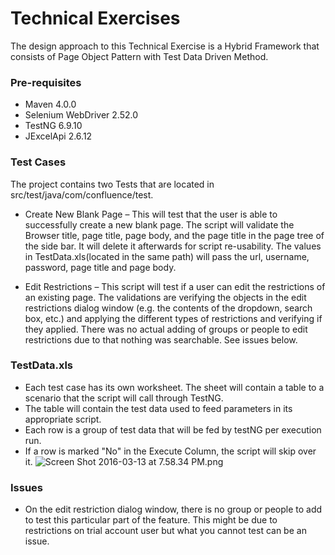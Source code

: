 # Technical Exercises #

The design approach to this Technical Exercise is a Hybrid Framework that consists of Page Object Pattern with Test Data Driven Method.

### Pre-requisites ###

* Maven 4.0.0
* Selenium WebDriver 2.52.0
* TestNG 6.9.10
* JExcelApi 2.6.12

### Test Cases ###
The project contains two Tests that are located in src/test/java/com/confluence/test.

* Create New Blank Page – This will test that the user is able to successfully create a new blank page. The script will validate the Browser title, page title, page body, and the page title in the page tree of the side bar. It will delete it afterwards for script re-usability. The values in TestData.xls(located in the same path) will pass the url, username, password, page title and page body.

* Edit Restrictions – This script will test if a user can edit the restrictions of an existing page. The validations are verifying the objects in the edit restrictions dialog window (e.g. the contents of the dropdown, search box, etc.) and applying the different types of restrictions and verifying if they applied. There was no actual adding of groups or people to edit restrictions due to that nothing was searchable. See issues below.


### TestData.xls ###

* Each test case has its own worksheet. The sheet will contain a table to a scenario that the script will call through TestNG.
* The table will contain the test data used to feed parameters in its appropriate script.
* Each row is a group of test data that will be fed by testNG per execution run.
* If a row is marked "No" in the Execute Column, the script will skip over it.
![Screen Shot 2016-03-13 at 7.58.34 PM.png](https://bitbucket.org/repo/q8gEBn/images/2926596532-Screen%20Shot%202016-03-13%20at%207.58.34%20PM.png)

### Issues ###
  - On the edit restriction dialog window, there is no group or people to add to test this particular part of the feature. This might be due to restrictions on trial account user but what you cannot test can be an issue.